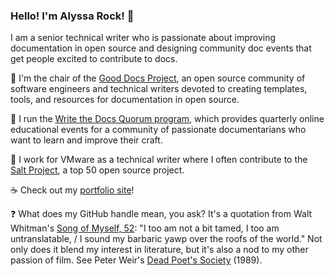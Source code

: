 ### Hello! I'm Alyssa Rock! 👋

I am a senior technical writer who is passionate about improving documentation in open source and designing community doc events that get people excited to contribute to docs.

🐙 I'm the chair of the [Good Docs Project](https://thegooddocsproject.dev/), an open source community of software engineers and technical writers devoted to creating templates, tools, and resources for documentation in open source.

📢 I run the [Write the Docs Quorum program](https://github.com/write-the-docs-quorum/quorum-meetups), which provides quarterly online educational events for a community of passionate documentarians who want to learn and improve their craft.

📯 I work for VMware as a technical writer where I often contribute to the [Salt Project](https://github.com/saltstack/salt), a top 50 open source project.

☕ Check out my [portfolio site](https://alyssarock.pro/)!

:question: What does my GitHub handle mean, you ask? It's a quotation from Walt Whitman's [Song of Myself, 52](https://poets.org/poem/song-myself-52): "I too am not a bit tamed, I too am untranslatable, / I sound my barbaric yawp over the roofs of the world." Not only does it blend my interest in literature, but it's also a nod to my other passion of film. See Peter Weir's [Dead Poet's Society](https://www.youtube.com/watch?v=S6xyHna-NuM&ab_channel=PiecesOfStories) (1989).
